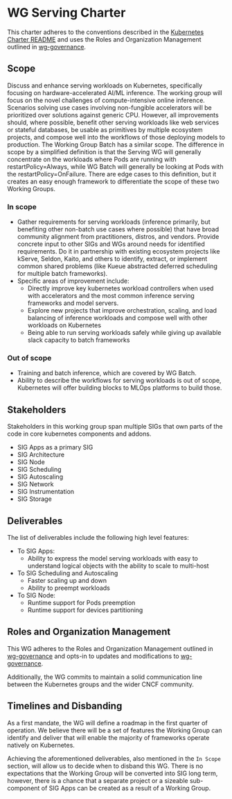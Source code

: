 # WG Serving Charter

This charter adheres to the conventions described in the [Kubernetes Charter README] and uses
the Roles and Organization Management outlined in [wg-governance].

[Kubernetes Charter README]: /committee-steering/governance/README.md

## Scope

Discuss and enhance serving workloads on Kubernetes, specifically focusing on
hardware-accelerated AI/ML inference. The working group will focus on the novel
challenges of compute-intensive online inference. Scenarios solving use cases
involving non-fungible accelerators will be prioritized over solutions against
generic CPU. However, all improvements should, where possible, benefit other
serving workloads like web services or stateful databases, be usable as
primitives by multiple ecosystem projects, and compose well into the workflows
of those deploying models to production. The Working Group Batch has a similar
scope. The difference in scope by a simplified definition is that the Serving WG
will generally concentrate on the workloads where Pods are running with
restartPolicy=Always, while WG Batch will generally be looking at Pods with the
restartPolicy=OnFailure. There are edge cases to this definition, but it creates
an easy enough framework to differentiate the scope of these two Working Groups.

### In scope

- Gather requirements for serving workloads (inference primarily, but benefiting
  other non-batch use cases where possible) that have broad community alignment
  from practitioners, distros, and vendors. Provide concrete input to other SIGs
  and WGs around needs for identified requirements. Do it in partnership
  with existing ecosystem projects like kServe, Seldon, Kaito, and
  others to identify, extract, or implement common shared problems (like Kueue
  abstracted deferred scheduling for multiple batch frameworks).
- Specific areas of improvement include:
  - Directly improve key kubernetes workload controllers when used with
    accelerators and the most common inference serving frameworks and model
    servers.
  - Explore new projects that improve orchestration, scaling, and load balancing
    of inference workloads and compose well with other workloads on Kubernetes
  - Being able to run serving workloads safely while giving up
    available slack capacity to batch frameworks

### Out of scope

- Training and batch inference, which are covered by WG Batch.
- Ability to describe the workflows for serving workloads is out of scope,
  Kubernetes will offer building blocks to MLOps platforms to build those.

## Stakeholders

Stakeholders in this working group span multiple SIGs that own parts of the
code in core kubernetes components and addons.

- SIG Apps as a primary SIG
- SIG Architecture
- SIG Node
- SIG Scheduling
- SIG Autoscaling
- SIG Network
- SIG Instrumentation
- SIG Storage

## Deliverables

The list of deliverables include the following high level features:

- To SIG Apps:
  - Ability to express the model serving workloads with easy to understand logical
    objects with the ability to scale to multi-host 
- To SIG Scheduling and Autoscaling
  - Faster scaling up and down
  - Ability to preempt workloads
- To SIG Node:
  - Runtime support for Pods preemption
  - Runtime support for devices partitioning

## Roles and Organization Management

This WG adheres to the Roles and Organization Management outlined in [wg-governance]
and opts-in to updates and modifications to [wg-governance].

[wg-governance]: /committee-steering/governance/wg-governance.md

Additionally, the WG commits to maintain a solid communication line between the Kubernetes groups and the wider CNCF community.

## Timelines and Disbanding

As a first mandate, the WG will define a roadmap in the first quarter of operation.
We believe there will be a set of features the Working Group can identify and deliver
that will enable the majority of frameworks operate natively on Kubernetes.

Achieving the aforementioned deliverables, also mentioned in the `In Scope`
section, will allow us to decide when to disband this WG.  There is no
expectations that the Working Group will be converted into SIG long term,
however, there is a chance that a separate project or a sizeable sub-component
of SIG Apps can be created as a result of a Working Group.
